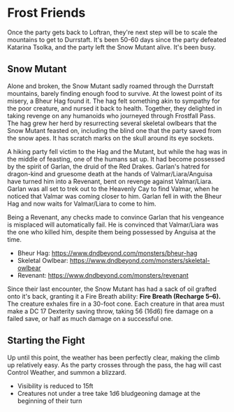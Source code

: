 # Frost Friends
Once the party gets back to Loftran, they're next step will be to scale the mountains to get to Durrstaft. It's been 50-60 days since the party defeated Katarina Tsolka, and the party left the Snow Mutant alive. It's been busy.

## Snow Mutant
Alone and broken, the Snow Mutant sadly roamed through the Durrstaft mountains, barely finding enough food to survive. At the lowest point of its misery, a Bheur Hag found it. The hag felt something akin to sympathy for the poor creature, and nursed it back to health. Together, they delighted in taking revenge on any humanoids who journeyed through Frostfall Pass. The hag grew her herd by resurrecting several skeletal owlbears that the Snow Mutant feasted on, including the blind one that the party saved from the snow apes. It has scratch marks on the skull around its eye sockets.

A hiking party fell victim to the Hag and the Mutant, but while the hag was in the middle of feasting, one of the humans sat up. It had become possessed by the spirit of Garlan, the druid of the Red Drakes. Garlan's hatred for dragon-kind and gruesome death at the hands of Valmar/Liara/Anguisa have turned him into a Revenant, bent on revenge against Valmar/Liara. Garlan was all set to trek out to the Heavenly Cay to find Valmar, when he noticed that Valmar was coming closer to him. Garlan fell in with the Bheur Hag and now waits for Valmar/Liara to come to him.

Being a Revenant, any checks made to convince Garlan that his vengeance is misplaced will automatically fail. He is convinced that Valmar/Liara was the one who killed him, despite them being possessed by Anguisa at the time.

* Bheur Hag: https://www.dndbeyond.com/monsters/bheur-hag
* Skeletal Owlbear: https://www.dndbeyond.com/monsters/skeletal-owlbear
* Revenant: https://www.dndbeyond.com/monsters/revenant

Since their last encounter, the Snow Mutant has had a sack of oil grafted onto it's back, granting it a Fire Breath ability:
**Fire Breath (Recharge 5–6).** The creature exhales fire in a 30-foot cone. Each creature in that area must make a DC 17 Dexterity saving throw, taking 56 (16d6) fire damage on a failed save, or half as much damage on a successful one.

## Starting the Fight
Up until this point, the weather has been perfectly clear, making the climb up relatively easy. As the party crosses through the pass, the hag will cast Control Weather, and summon a blizzard.
* Visibility is reduced to 15ft
* Creatures not under a tree take 1d6 bludgeoning damage at the beginning of their turn
